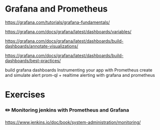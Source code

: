 # Grafana and Prometheus


https://grafana.com/tutorials/grafana-fundamentals/


https://grafana.com/docs/grafana/latest/dashboards/variables/

https://grafana.com/docs/grafana/latest/dashboards/build-dashboards/annotate-visualizations/

https://grafana.com/docs/grafana/latest/dashboards/build-dashboards/best-practices/



build grafana dashboards
Instrumenting your app with Prometheus
create and simulate alert 
prom-ql + realtime alerting with grafana and prometheus


# Exercises 

### :pencil2: Monitoring jenkins with Prometheus and Grafana

https://www.jenkins.io/doc/book/system-administration/monitoring/
